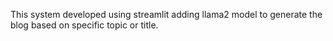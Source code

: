 This system developed using streamlit adding llama2 model to generate the blog based on specific topic or title.
